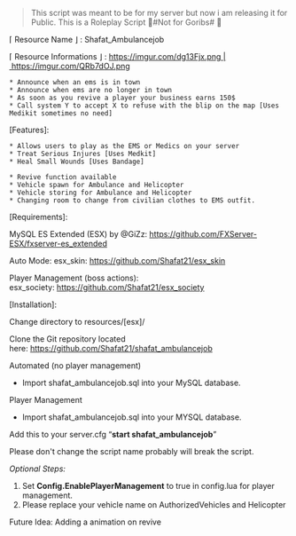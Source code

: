 > This script was meant to be for my server but now i am releasing it for Public. This is a Roleplay Script :rofl:#Not for Goribs# :woozy_face:

⌈ Resource Name ⌋ : Shafat_Ambulancejob

⌈ Resource Informations ⌋ : https://imgur.com/dg13Fjx.png | https://imgur.com/QRb7dOJ.png

```
* Announce when an ems is in town
* Announce when ems are no longer in town
* As soon as you revive a player your business earns 150$
* Call system Y to accept X to refuse with the blip on the map [Uses Medikit sometimes no need]
```

[Features]:


```
* Allows users to play as the EMS or Medics on your server
* Treat Serious Injures [Uses Medkit]
* Heal Small Wounds [Uses Bandage]
```


```
* Revive function available
* Vehicle spawn for Ambulance and Helicopter
* Vehicle storing for Ambulance and Helicopter
* Changing room to change from civilian clothes to EMS outfit.
```


[Requirements]:

MySQL ES Extended (ESX) by @GiZz: https://github.com/FXServer-ESX/fxserver-es_extended

Auto Mode: esx_skin: https://github.com/Shafat21/esx_skin

Player Management (boss actions): esx_society: https://github.com/Shafat21/esx_society

[Installation]:

Change directory to resources/[esx]/

Clone the Git repository located here: https://github.com/Shafat21/shafat_ambulancejob

Automated (no player management) 
* Import shafat_ambulancejob.sql into your MySQL database.

Player Management 
* Import shafat_ambulancejob.sql into your MYSQL database.

Add this to your server.cfg “**start shafat_ambulancejob**”

Please don't change the script name probably will break the script.

*Optional Steps:*

1. Set **Config.EnablePlayerManagement** to true in config.lua for player management.
2. Please replace your vehicle name on AuthorizedVehicles and Helicopter

Future Idea: Adding a animation on revive
